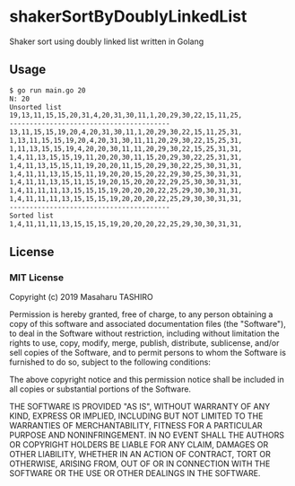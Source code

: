 # shakerSortByDoublyLinkedList

Shaker sort using doubly linked list written in Golang

## Usage

```bash
$ go run main.go 20
N: 20
Unsorted list
19,13,11,15,15,20,31,4,20,31,30,11,1,20,29,30,22,15,11,25,
----------------------------------------
13,11,15,15,19,20,4,20,31,30,11,1,20,29,30,22,15,11,25,31,
1,13,11,15,15,19,20,4,20,31,30,11,11,20,29,30,22,15,25,31,
1,11,13,15,15,19,4,20,20,30,11,11,20,29,30,22,15,25,31,31,
1,4,11,13,15,15,19,11,20,20,30,11,15,20,29,30,22,25,31,31,
1,4,11,13,15,15,11,19,20,20,11,15,20,29,30,22,25,30,31,31,
1,4,11,11,13,15,15,11,19,20,20,15,20,22,29,30,25,30,31,31,
1,4,11,11,13,15,11,15,19,20,15,20,20,22,29,25,30,30,31,31,
1,4,11,11,11,13,15,15,15,19,20,20,20,22,25,29,30,30,31,31,
1,4,11,11,11,13,15,15,15,19,20,20,20,22,25,29,30,30,31,31,
----------------------------------------
Sorted list
1,4,11,11,11,13,15,15,15,19,20,20,20,22,25,29,30,30,31,31,
```

## License

### MIT License

Copyright (c) 2019 Masaharu TASHIRO

Permission is hereby granted, free of charge, to any person obtaining a copy
of this software and associated documentation files (the "Software"), to deal
in the Software without restriction, including without limitation the rights
to use, copy, modify, merge, publish, distribute, sublicense, and/or sell
copies of the Software, and to permit persons to whom the Software is
furnished to do so, subject to the following conditions:

The above copyright notice and this permission notice shall be included in all
copies or substantial portions of the Software.

THE SOFTWARE IS PROVIDED "AS IS", WITHOUT WARRANTY OF ANY KIND, EXPRESS OR
IMPLIED, INCLUDING BUT NOT LIMITED TO THE WARRANTIES OF MERCHANTABILITY,
FITNESS FOR A PARTICULAR PURPOSE AND NONINFRINGEMENT. IN NO EVENT SHALL THE
AUTHORS OR COPYRIGHT HOLDERS BE LIABLE FOR ANY CLAIM, DAMAGES OR OTHER
LIABILITY, WHETHER IN AN ACTION OF CONTRACT, TORT OR OTHERWISE, ARISING FROM,
OUT OF OR IN CONNECTION WITH THE SOFTWARE OR THE USE OR OTHER DEALINGS IN THE
SOFTWARE.
